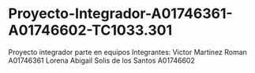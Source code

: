 # Proyecto-Integrador-A01746361-A01746602-TC1033.301
Proyecto integrador parte en equipos
Integrantes:
Victor Martinez Roman A01746361
Lorena Abigail Solis de los Santos A01746602
